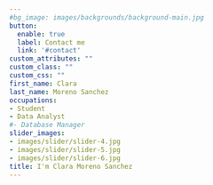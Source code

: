 ```yaml
---
#bg_image: images/backgrounds/background-main.jpg
button:
  enable: true
  label: Contact me
  link: '#contact'
custom_attributes: ""
custom_class: ""
custom_css: ""
first_name: Clara
last_name: Moreno Sanchez
occupations:
- Student 
- Data Analyst
#- Database Manager
slider_images:
- images/slider/slider-4.jpg
- images/slider/slider-5.jpg
- images/slider/slider-6.jpg
title: I'm Clara Moreno Sanchez
---
```

